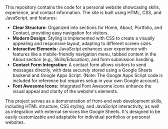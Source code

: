 This repository contains the code for a personal website showcasing skills, experience, and contact information.  The site is built using HTML, CSS, and JavaScript, and features:

*   **Clear Structure:**  Organized into sections for Home, About, Portfolio, and Contact, providing easy navigation for visitors.
*   **Modern Design:**  Styling is implemented with CSS to create a visually appealing and responsive layout, adapting to different screen sizes.
*   **Interactive Elements:**  JavaScript enhances user experience with features like a mobile-friendly navigation menu, tabbed content in the About section (e.g., Skills/Education), and form submission handling.
*   **Contact Form Integration:**  A contact form allows visitors to send messages directly, with data securely stored using a Google Sheets backend and Google Apps Script.  (Note:  The Google Apps Script code is included for reference but requires setup in your own Google account).
*   **Font Awesome Icons:**  Integrated Font Awesome icons enhance the visual appeal and clarity of the website's elements.

This project serves as a demonstration of front-end web development skills, including HTML structure, CSS styling, and JavaScript interactivity, as well as integration with external services like Google Sheets.  It's designed to be easily customizable and adaptable for individual portfolios or personal websites.
